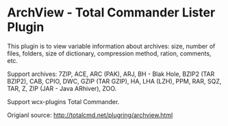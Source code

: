 # ArchView - Total Commander Lister Plugin

This plugin is to view variable information about archives: size, number of files, folders, size of dictionary, compression method, ration, comments, etc.

Support archives:
7ZIP, ACE, ARC (PAK), ARJ, BH - Blak Hole, BZIP2 (TAR BZIP2), CAB, CPIO, DWC, GZIP (TAR GZIP), HA, LHA (LZH), PPM, RAR, SQZ, TAR, Z, ZIP (JAR - Java ARhiver), ZOO.

Support wcx-plugins Total Commander.

Origianl source: http://totalcmd.net/plugring/archview.html
